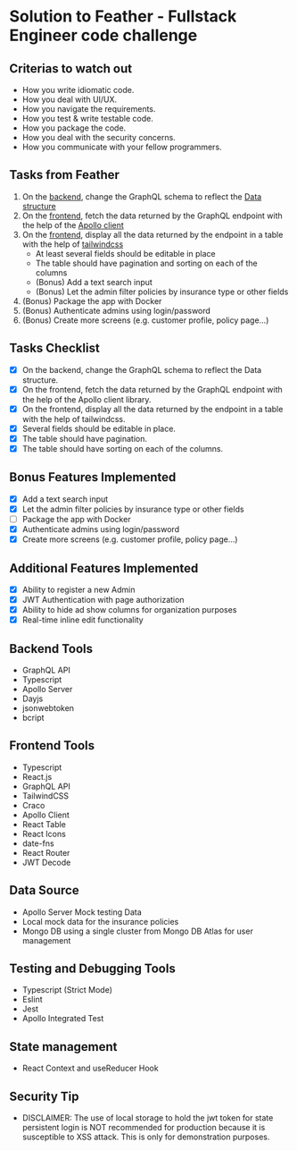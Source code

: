 # Solution to Feather - Fullstack Engineer code challenge


## Criterias to watch out
- How you write idiomatic code.
- How you deal with UI/UX.
- How you navigate the requirements.
- How you test & write testable code.
- How you package the code.
- How you deal with the security concerns.
- How you communicate with your fellow programmers.

## Tasks from Feather

1. On the [backend](./backend), change the GraphQL schema to reflect the [Data structure](#Data-structure)
2. On the [frontend](./frontend), fetch the data returned by the GraphQL endpoint with the help of the [Apollo client](https://www.apollographql.com)
3. On the [frontend](./frontend), display all the data returned by the endpoint in a table with the help of [tailwindcss](https://tailwindcss.com)
   - At least several fields should be editable in place
   - The table should have pagination and sorting on each of the columns
   - (Bonus) Add a text search input
   - (Bonus) Let the admin filter policies by insurance type or other fields
4. (Bonus) Package the app with Docker
5. (Bonus) Authenticate admins using login/password
6. (Bonus) Create more screens (e.g. customer profile, policy page…)


## Tasks Checklist
- [x] On the backend, change the GraphQL schema to reflect the Data structure.
- [x] On the frontend, fetch the data returned by the GraphQL endpoint with the help of the Apollo client library.
- [x] On the frontend, display all the data returned by the endpoint in a table with the help of tailwindcss.
- [x] Several fields should be editable in place.
- [x] The table should have pagination.
- [x] The table should have sorting on each of the columns.

## Bonus Features Implemented
- [x] Add a text search input
- [x] Let the admin filter policies by insurance type or other fields
- [ ] Package the app with Docker
- [x] Authenticate admins using login/password
- [x] Create more screens (e.g. customer profile, policy page…)

## Additional Features Implemented
- [x] Ability to register a new Admin
- [x] JWT Authentication with page authorization
- [x] Ability to hide ad show columns for organization purposes
- [x] Real-time inline edit functionality

## Backend Tools
- GraphQL API
- Typescript
- Apollo Server
- Dayjs
- jsonwebtoken
- bcript

## Frontend Tools
- Typescript
- React.js
- GraphQL API
- TailwindCSS
- Craco
- Apollo Client
- React Table
- React Icons
- date-fns
- React Router
- JWT Decode

## Data Source
- Apollo Server Mock testing Data
- Local mock data for the insurance policies
- Mongo DB using a single cluster from Mongo DB Atlas for user management

## Testing and Debugging Tools
- Typescript (Strict Mode)
- Eslint
- Jest
- Apollo Integrated Test

## State management
- React Context and useReducer Hook

## Security Tip
- DISCLAIMER: The use of local storage to hold the jwt token for state persistent login is NOT recommended for production because it is susceptible to XSS attack. This is only for demonstration purposes.